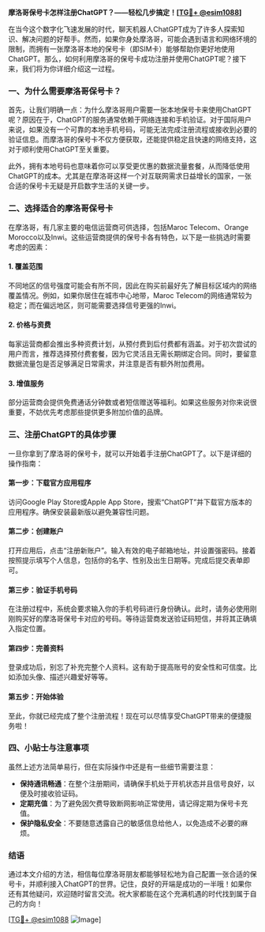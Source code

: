 **摩洛哥保号卡怎样注册ChatGPT？——轻松几步搞定！[[TG💪+ @esim1088](https://t.me/s/esim1088)]**

在当今这个数字化飞速发展的时代，聊天机器人ChatGPT成为了许多人探索知识、解决问题的好帮手。然而，如果你身处摩洛哥，可能会遇到语言和网络环境的限制，而拥有一张摩洛哥本地的保号卡（即SIM卡）能够帮助你更好地使用ChatGPT。那么，如何利用摩洛哥的保号卡成功注册并使用ChatGPT呢？接下来，我们将为你详细介绍这一过程。

### 一、为什么需要摩洛哥保号卡？

首先，让我们明确一点：为什么摩洛哥用户需要一张本地保号卡来使用ChatGPT呢？原因在于，ChatGPT的服务通常依赖于网络连接和手机验证。对于国际用户来说，如果没有一个可靠的本地手机号码，可能无法完成注册流程或接收到必要的验证信息。而摩洛哥的保号卡不仅方便获取，还能提供稳定且快速的网络支持，这对于顺利使用ChatGPT至关重要。

此外，拥有本地号码也意味着你可以享受更优惠的数据流量套餐，从而降低使用ChatGPT的成本。尤其是在摩洛哥这样一个对互联网需求日益增长的国家，一张合适的保号卡无疑是开启数字生活的关键一步。

### 二、选择适合的摩洛哥保号卡

在摩洛哥，有几家主要的电信运营商可供选择，包括Maroc Telecom、Orange Morocco以及Inwi。这些运营商提供的保号卡各有特色，以下是一些挑选时需要考虑的因素：

#### 1. **覆盖范围**
   不同地区的信号强度可能会有所不同，因此在购买前最好先了解目标区域内的网络覆盖情况。例如，如果你居住在城市中心地带，Maroc Telecom的网络通常较为稳定；而在偏远地区，则可能需要选择信号更强的Inwi。

#### 2. **价格与资费**
   每家运营商都会推出多种资费计划，从预付费到后付费都有涵盖。对于初次尝试的用户而言，推荐选择预付费套餐，因为它灵活且无需长期绑定合同。同时，要留意数据流量包是否足够满足日常需求，并注意是否有额外附加费用。

#### 3. **增值服务**
   部分运营商会提供免费通话分钟数或者短信赠送等福利。如果这些服务对你来说很重要，不妨优先考虑那些提供更多附加价值的品牌。

### 三、注册ChatGPT的具体步骤

一旦你拿到了摩洛哥的保号卡，就可以开始着手注册ChatGPT了。以下是详细的操作指南：

#### 第一步：下载官方应用程序
访问Google Play Store或Apple App Store，搜索“ChatGPT”并下载官方版本的应用程序。确保安装最新版以避免兼容性问题。

#### 第二步：创建账户
打开应用后，点击“注册新账户”。输入有效的电子邮箱地址，并设置强密码。接着按照提示填写个人信息，包括你的名字、性别及出生日期等。完成后提交表单即可。

#### 第三步：验证手机号码
在注册过程中，系统会要求输入你的手机号码进行身份确认。此时，请务必使用刚刚购买好的摩洛哥保号卡对应的号码。等待运营商发送验证码短信，并将其正确填入指定位置。

#### 第四步：完善资料
登录成功后，别忘了补充完整个人资料。这有助于提高账号的安全性和可信度。比如添加头像、描述兴趣爱好等等。

#### 第五步：开始体验
至此，你就已经完成了整个注册流程！现在可以尽情享受ChatGPT带来的便捷服务啦！

### 四、小贴士与注意事项

虽然上述方法简单易行，但在实际操作中还是有一些细节需要注意：

- **保持通讯畅通**：在整个注册期间，请确保手机处于开机状态并且信号良好，以便及时接收验证码。
- **定期充值**：为了避免因欠费导致断网影响正常使用，请记得定期为保号卡充值。
- **保护隐私安全**：不要随意透露自己的敏感信息给他人，以免造成不必要的麻烦。

### 结语

通过本文介绍的方法，相信每位摩洛哥朋友都能够轻松地为自己配置一张合适的保号卡，并顺利接入ChatGPT的世界。记住，良好的开端是成功的一半哦！如果你还有其他疑问，欢迎随时留言交流。祝大家都能在这个充满机遇的时代找到属于自己的方向！

[[TG💪+ @esim1088](https://t.me/s/esim1088) ![Image](https://i.postimg.cc/4NQfJmqS/Snipaste-2025-05-13-00-14-12.png)]